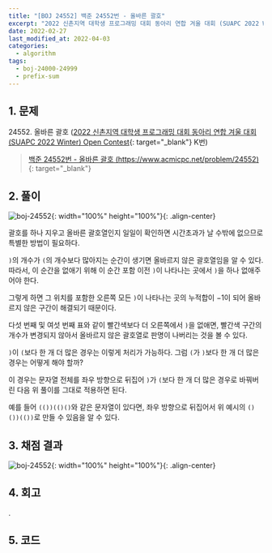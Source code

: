 ```yaml
---
title: "[BOJ 24552] 백준 24552번 - 올바른 괄호"
excerpt: "2022 신촌지역 대학생 프로그래밍 대회 동아리 연합 겨울 대회 (SUAPC 2022 Winter) Open Contest K번 - 백준 24552번 올바른 괄호 풀이"
date: 2022-02-27
last_modified_at: 2022-04-03
categories:
  - algorithm
tags:
  - boj-24000-24999
  - prefix-sum
---
```


## 1. 문제
$24552$. 올바른 괄호 ([2022 신촌지역 대학생 프로그래밍 대회 동아리 연합 겨울 대회 (SUAPC 2022 Winter) Open Contest](https://burningfalls.github.io/contest/2022-suapc-baekjoon-contest/){: target="_blank"} K번)

> [백준 24552번 - 올바른 괄호 (https://www.acmicpc.net/problem/24552)](https://www.acmicpc.net/problem/24552){: target="_blank"}

## 2. 풀이

![boj-24552](https://user-images.githubusercontent.com/30232837/161431434-cb99e8ed-a897-4a1c-91a5-028b7ef481da.png "boj-24552"){: width="100%" height="100%"}{: .align-center}

괄호를 하나 지우고 올바른 괄호열인지 일일이 확인하면 시간초과가 날 수밖에 없으므로 특별한 방법이 필요하다. 

`)`의 개수가 `(`의 개수보다 많아지는 순간이 생기면 올바르지 않은 괄호열임을 알 수 있다. 따라서, 이 순간을 없애기 위해 이 순간 포함 이전 `)`이 나타나는 곳에서 `)`을 하나 없애주어야 한다. 

그렇게 하면 그 위치를 포함한 오른쪽 모든 `)`이 나타나는 곳의 누적합이 $-1$이 되어 올바르지 않은 구간이 해결되기 때문이다. 

다섯 번째 및 여섯 번째 표와 같이 빨간색보다 더 오른쪽에서 `)`을 없애면, 빨간색 구간의 개수가 변경되지 않아서 올바르지 않은 괄호열로 판명이 나버리는 것을 볼 수 있다.

`)`이 `(`보다 한 개 더 많은 경우는 이렇게 처리가 가능하다. 그럼 `(`가 `)`보다 한 개 더 많은 경우는 어떻게 해야 할까? 

이 경우는 문자열 전체를 좌우 방향으로 뒤집어 `)`가 `(`보다 한 개 더 많은 경우로 바꿔버린 다음 위 풀이를 그대로 적용하면 된다. 

예를 들어 `(())(()()`와 같은 문자열이 있다면, 좌우 방향으로 뒤집어서 위 예시의 `()())(())`로 만들 수 있음을 알 수 있다.

## 3. 채점 결과

![boj-24552](https://user-images.githubusercontent.com/30232837/161431506-30cdfecc-7446-4db5-99bd-f75c95e34201.png "boj-24552"){: width="100%" height="100%"}{: .align-center}

## 4. 회고

.

## 5. 코드

<script src="https://gist.github.com/BurningFalls/6004ed7bf2097730afb8aa457fda2903.js"></script>